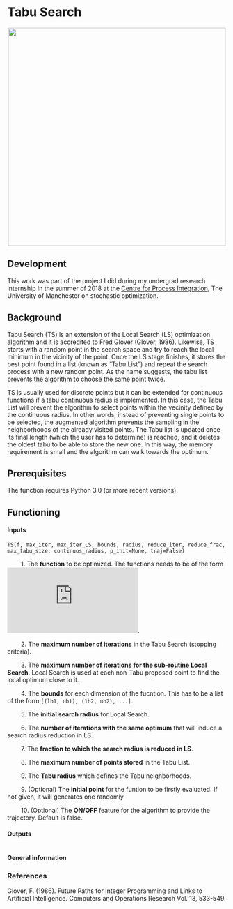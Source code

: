 # Tabu Search

<p align="center">
<img src="https://github.com/edgarsmdn/TS/blob/master/TS_1.gif" width="500"> 
</p>

## Development

This work was part of the project I did during my undergrad research internship in the summer of 2018 at the [Centre for Process Integration](https://www.ceas.manchester.ac.uk/cpi/), The University of Manchester on stochastic optimization.

## Background

Tabu Search (TS) is an extension of the Local Search (LS) optimization algorithm and it is accredited to Fred Glover (Glover, 1986). Likewise, TS starts with a random point in the search space and try to reach the local minimum in the vicinity of the point. Once the LS stage finishes, it stores the best point found in a list (known as “Tabu List”) and repeat the search process with a new random point. As the name suggests, the tabu list prevents the algorithm to choose the same point twice.

TS is usually used for discrete points but it can be extended for continuous functions if a tabu continuous radius is implemented. In this case, the Tabu List will prevent the algorithm to select points within the vecinity defined by the continuous radius. In other words, instead of preventing single points to be selected, the augmented algorithm prevents the sampling in the neighborhoods of the already visited points. The Tabu list is updated once its final length (which the user has to determine) is reached, and it deletes the oldest tabu to be able to store the new one. In this way, the memory requirement is small and the algorithm can walk towards the optimum.

## Prerequisites

The function requires Python 3.0 (or more recent versions).

## Functioning

#### Inputs

```
TS(f, max_iter, max_iter_LS, bounds, radius, reduce_iter, reduce_frac, max_tabu_size, continuos_radius, p_init=None, traj=False)
```

&nbsp;&nbsp;&nbsp;&nbsp;&nbsp;&nbsp;&nbsp; 1. The **function** to be optimized. The functions needs to be of the form ![equation](https://latex.codecogs.com/gif.latex?%5Cmathbb%7BR%7D%5En%20%5Crightarrow%20%5Cmathbb%7BR%7D).

&nbsp;&nbsp;&nbsp;&nbsp;&nbsp;&nbsp;&nbsp; 2. The **maximum number of iterations** in the Tabu Search (stopping criteria).

&nbsp;&nbsp;&nbsp;&nbsp;&nbsp;&nbsp;&nbsp; 3. The **maximum number of iterations for the sub-routine Local Search**. Local Search is used at each non-Tabu proposed point to find the local optimum close to it.

&nbsp;&nbsp;&nbsp;&nbsp;&nbsp;&nbsp;&nbsp; 4. The **bounds** for each dimension of the fucntion. This has to be a list of the form `[(lb1, ub1), (1b2, ub2), ...]`.

&nbsp;&nbsp;&nbsp;&nbsp;&nbsp;&nbsp;&nbsp; 5. The **initial search radius** for Local Search.

&nbsp;&nbsp;&nbsp;&nbsp;&nbsp;&nbsp;&nbsp; 6. The **number of iterations with the same optimum** that will induce a search radius reduction in LS.

&nbsp;&nbsp;&nbsp;&nbsp;&nbsp;&nbsp;&nbsp; 7. The **fraction to which the search radius is reduced in LS**.

&nbsp;&nbsp;&nbsp;&nbsp;&nbsp;&nbsp;&nbsp; 8. The **maximum number of points stored**  in the Tabu List.

&nbsp;&nbsp;&nbsp;&nbsp;&nbsp;&nbsp;&nbsp; 9. The **Tabu radius** which defines the Tabu neighborhoods.

&nbsp;&nbsp;&nbsp;&nbsp;&nbsp;&nbsp;&nbsp; 9. (Optional) The **initial point** for the funtion to be firstly evaluated. If not given, it will generates one randomly

&nbsp;&nbsp;&nbsp;&nbsp;&nbsp;&nbsp;&nbsp; 10. (Optional) The **ON/OFF** feature for the algorithm to provide the trajectory. Default is false.

#### Outputs

```

```

#### General information

### References

Glover, F. (1986). Future Paths for Integer Programming and Links to Artificial Intelligence. Computers and Operations Research Vol. 13, 533-549.
